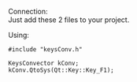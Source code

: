  Connection:<br>Just add these 2 files to your project.
  
  Using:
```
#include "keysConv.h"

KeysConvector kConv;
kConv.QtoSys(Qt::Key::Key_F1);
```
